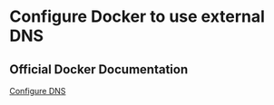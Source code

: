 # Configure Docker to use external DNS

## Official Docker Documentation
[Configure DNS](https://docs.docker.com/engine/reference/commandline/dockerd/#daemon-dns-options)  
